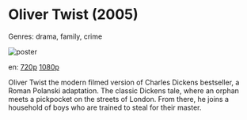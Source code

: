 # Oliver Twist (2005)

Genres: drama, family, crime

![poster](http://image.tmdb.org/t/p/w500/ggQoLWChnmYaSdY1anfS6GqATNO.jpg)

en:
  [720p](magnet:?xt=urn:btih:353CF2BBF9D234603B78875E05296B7C8978A6DC&tr=udp://glotorrents.pw:6969/announce&tr=udp://tracker.opentrackr.org:1337/announce&tr=udp://torrent.gresille.org:80/announce&tr=udp://tracker.openbittorrent.com:80&tr=udp://tracker.coppersurfer.tk:6969&tr=udp://tracker.leechers-paradise.org:6969&tr=udp://p4p.arenabg.ch:1337&tr=udp://tracker.internetwarriors.net:1337)
  [1080p](magnet:?xt=urn:btih:978CA8E5851CC794FAFDE8AE3EC26DF45EB74AC4&tr=udp://glotorrents.pw:6969/announce&tr=udp://tracker.opentrackr.org:1337/announce&tr=udp://torrent.gresille.org:80/announce&tr=udp://tracker.openbittorrent.com:80&tr=udp://tracker.coppersurfer.tk:6969&tr=udp://tracker.leechers-paradise.org:6969&tr=udp://p4p.arenabg.ch:1337&tr=udp://tracker.internetwarriors.net:1337)
  


Oliver Twist the modern filmed version of Charles Dickens bestseller, a Roman Polanski adaptation. The classic Dickens tale, where an orphan meets a pickpocket on the streets of London. From there, he joins a household of boys who are trained to steal for their master.